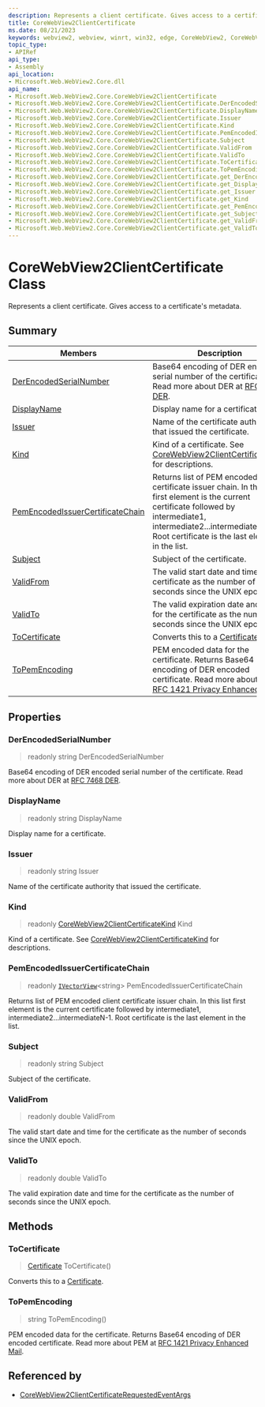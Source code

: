 ```yaml
---
description: Represents a client certificate. Gives access to a certificate's metadata.
title: CoreWebView2ClientCertificate
ms.date: 08/21/2023
keywords: webview2, webview, winrt, win32, edge, CoreWebView2, CoreWebView2Controller, browser control, edge html, CoreWebView2ClientCertificate
topic_type:
- APIRef
api_type:
- Assembly
api_location:
- Microsoft.Web.WebView2.Core.dll
api_name:
- Microsoft.Web.WebView2.Core.CoreWebView2ClientCertificate
- Microsoft.Web.WebView2.Core.CoreWebView2ClientCertificate.DerEncodedSerialNumber
- Microsoft.Web.WebView2.Core.CoreWebView2ClientCertificate.DisplayName
- Microsoft.Web.WebView2.Core.CoreWebView2ClientCertificate.Issuer
- Microsoft.Web.WebView2.Core.CoreWebView2ClientCertificate.Kind
- Microsoft.Web.WebView2.Core.CoreWebView2ClientCertificate.PemEncodedIssuerCertificateChain
- Microsoft.Web.WebView2.Core.CoreWebView2ClientCertificate.Subject
- Microsoft.Web.WebView2.Core.CoreWebView2ClientCertificate.ValidFrom
- Microsoft.Web.WebView2.Core.CoreWebView2ClientCertificate.ValidTo
- Microsoft.Web.WebView2.Core.CoreWebView2ClientCertificate.ToCertificate
- Microsoft.Web.WebView2.Core.CoreWebView2ClientCertificate.ToPemEncoding
- Microsoft.Web.WebView2.Core.CoreWebView2ClientCertificate.get_DerEncodedSerialNumber
- Microsoft.Web.WebView2.Core.CoreWebView2ClientCertificate.get_DisplayName
- Microsoft.Web.WebView2.Core.CoreWebView2ClientCertificate.get_Issuer
- Microsoft.Web.WebView2.Core.CoreWebView2ClientCertificate.get_Kind
- Microsoft.Web.WebView2.Core.CoreWebView2ClientCertificate.get_PemEncodedIssuerCertificateChain
- Microsoft.Web.WebView2.Core.CoreWebView2ClientCertificate.get_Subject
- Microsoft.Web.WebView2.Core.CoreWebView2ClientCertificate.get_ValidFrom
- Microsoft.Web.WebView2.Core.CoreWebView2ClientCertificate.get_ValidTo
---
```


# CoreWebView2ClientCertificate Class



Represents a client certificate. Gives access to a certificate's metadata.

## Summary

Members|Description
--|--
[DerEncodedSerialNumber](#derencodedserialnumber) | Base64 encoding of DER encoded serial number of the certificate. Read more about DER at [RFC 7468 DER](https://tools.ietf.org/html/rfc7468#appendix-B).
[DisplayName](#displayname) | Display name for a certificate.
[Issuer](#issuer) | Name of the certificate authority that issued the certificate.
[Kind](#kind) | Kind of a certificate. See [CoreWebView2ClientCertificateKind](corewebview2clientcertificatekind.md) for descriptions.
[PemEncodedIssuerCertificateChain](#pemencodedissuercertificatechain) | Returns list of PEM encoded client certificate issuer chain. In this list first element is the current certificate followed by intermediate1, intermediate2...intermediateN-1. Root certificate is the last element in the list.
[Subject](#subject) | Subject of the certificate.
[ValidFrom](#validfrom) | The valid start date and time for the certificate as the number of seconds since the UNIX epoch.
[ValidTo](#validto) | The valid expiration date and time for the certificate as the number of seconds since the UNIX epoch.
[ToCertificate](#tocertificate) | Converts this to a [Certificate](/uwp/api/Windows.Security.Cryptography.Certificates.Certificate).
[ToPemEncoding](#topemencoding) | PEM encoded data for the certificate. Returns Base64 encoding of DER encoded certificate. Read more about PEM at [RFC 1421 Privacy Enhanced Mail](https://tools.ietf.org/html/rfc1421).

## Properties

### DerEncodedSerialNumber

> readonly  string DerEncodedSerialNumber

Base64 encoding of DER encoded serial number of the certificate. Read more about DER at [RFC 7468 DER](https://tools.ietf.org/html/rfc7468#appendix-B).

### DisplayName

> readonly  string DisplayName

Display name for a certificate.

### Issuer

> readonly  string Issuer

Name of the certificate authority that issued the certificate.

### Kind

> readonly  [CoreWebView2ClientCertificateKind](corewebview2clientcertificatekind.md) Kind

Kind of a certificate. See [CoreWebView2ClientCertificateKind](corewebview2clientcertificatekind.md) for descriptions.

### PemEncodedIssuerCertificateChain

> readonly  [`IVectorView`](/uwp/api/Windows.Foundation.Collections.IVectorView-1)&lt;string&gt; PemEncodedIssuerCertificateChain

Returns list of PEM encoded client certificate issuer chain. In this list first element is the current certificate followed by intermediate1, intermediate2...intermediateN-1. Root certificate is the last element in the list.

### Subject

> readonly  string Subject

Subject of the certificate.

### ValidFrom

> readonly  double ValidFrom

The valid start date and time for the certificate as the number of seconds since the UNIX epoch.

### ValidTo

> readonly  double ValidTo

The valid expiration date and time for the certificate as the number of seconds since the UNIX epoch.



## Methods

### ToCertificate

> [Certificate](/uwp/api/Windows.Security.Cryptography.Certificates.Certificate) ToCertificate()

Converts this to a [Certificate](/uwp/api/Windows.Security.Cryptography.Certificates.Certificate).



### ToPemEncoding

> string ToPemEncoding()

PEM encoded data for the certificate. Returns Base64 encoding of DER encoded certificate. Read more about PEM at [RFC 1421 Privacy Enhanced Mail](https://tools.ietf.org/html/rfc1421).






## Referenced by

- [CoreWebView2ClientCertificateRequestedEventArgs](corewebview2clientcertificaterequestedeventargs.md)
